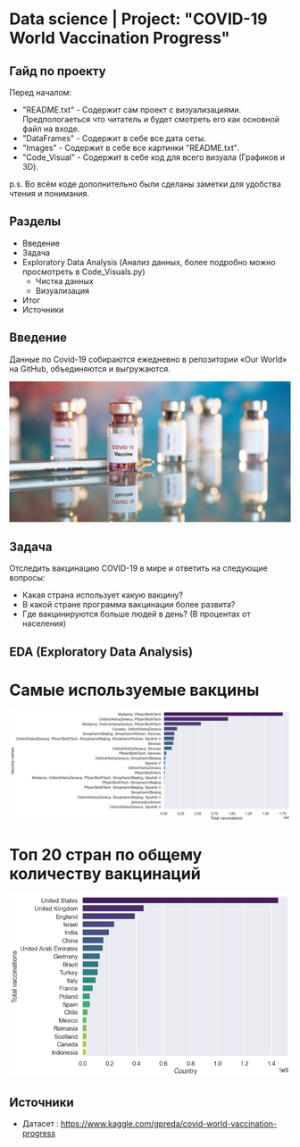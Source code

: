 # Data science | Project: "COVID-19 World Vaccination Progress"

## Гайд по проекту

Перед началом:
- "README.txt" - Содержит сам проект с визуализациями. Предпологаеться что читатель и будет смотреть его как основной файл на входе.
- "DataFrames" - Содержит в себе все дата сеты.
- "Images" - Содержит в себе все картинки "README.txt".
- "Code_Visual" - Содержит в себе код для всего визуала (Графиков и 3D).

p.s. Во всём коде дополнительно были сделаны заметки для удобства чтения и понимания.

## Разделы

- Введение
- Задача
- Exploratory Data Analysis (Анализ данных, более подробно можно просмотреть в Code_Visuals.py)
  - Чистка данных 
  - Визуализация
- Итог
- Источники

## Введение

Данные по Covid-19 собираются ежедневно в репозитории «Our World» на GitHub, объединяются и выгружаются.

![alt text](https://github.com/Aettio/DS_Project_Covid_19_Vaccination/blob/main/Images/Vaccine.jpg)

## Задача

Отследить вакцинацию COVID-19 в мире и ответить на следующие вопросы:

- Какая страна использует какую вакцину?
- В какой стране программа вакцинации более развита?
- Где вакцинируются больше людей в день? (В процентах от населения)

## EDA (Exploratory Data Analysis)

# Самые используемые вакцины

![alt text](https://github.com/Aettio/DS_Project_Covid_19_Vaccination/blob/main/Images/top_vaccines.png)

# Топ 20 стран по общему количеству вакцинаций

![alt text](https://github.com/Aettio/DS_Project_Covid_19_Vaccination/blob/main/Images/Vaccinations_by_country.png)

## Источники

- Датасет : https://www.kaggle.com/gpreda/covid-world-vaccination-progress
